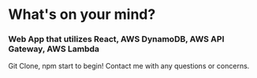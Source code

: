 # What's on your mind? #

### Web App that utilizes React, AWS DynamoDB, AWS API Gateway, AWS Lambda ###

Git Clone, npm start to begin!
Contact me with any questions or concerns.
